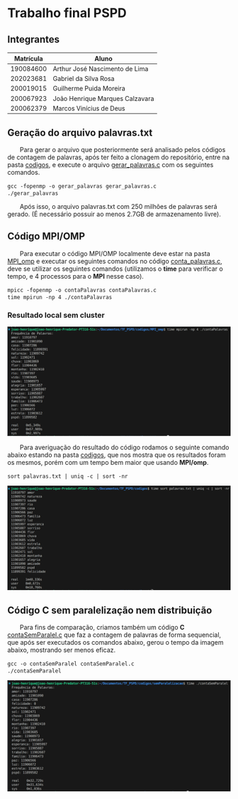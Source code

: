 # Trabalho final PSPD

## Integrantes
|Matrícula | Aluno |
| -- | -- |
| 190084600  |  Arthur José Nascimento de Lima |
| 202023681  |  Gabriel da Silva Rosa |
| 200019015  |  Guilherme Puida Moreira |
| 200067923  |  João Henrique Marques Calzavara |
| 200062379  |  Marcos Vinícius de Deus |

## Geração do arquivo palavras.txt

&emsp;&emsp;Para gerar o arquivo que posteriormente será analisado pelos códigos de contagem de palavras, após ter feito a clonagem do repositório, entre na pasta [codigos](./codigos/), e execute o arquivo [gerar_palavras.c](./codigos/gerar_palavras.c) com os seguintes comandos.

```
gcc -fopenmp -o gerar_palavras gerar_palavras.c
./gerar_palavras
```

&emsp;&emsp;Após isso, o arquivo palavras.txt com 250 milhões de palavras será gerado. (É necessário possuir ao menos 2.7GB de armazenamento livre).

## Código MPI/OMP

&emsp;&emsp;Para executar o código MPI/OMP localmente deve estar na pasta [MPI_omp](./codigos/MPI_omp/) e executar os seguintes comandos no código [conta_palavras.c](./codigos/MPI_omp/contaPalavras.c), deve se utilizar os seguintes comandos (utilizamos o **time** para verificar o tempo, e 4 processos para o **MPI** nesse caso).

```
mpicc -fopenmp -o contaPalavras contaPalavras.c
time mpirun -np 4 ./contaPalavras
```
### Resultado local sem cluster

![imagem MPI/omp local](./assets/mpi_omp_local.png)

&emsp;&emsp;Para averiguação do resultado do código rodamos o seguinte comando abaixo estando na pasta [codigos](./codigos/), que nos mostra que os resultados foram os mesmos, porém com um tempo bem maior que usando **MPI/omp**.

```
sort palavras.txt | uniq -c | sort -nr
```

![imagem comando sort](./assets/comando_sort.png)

## Código C sem paralelização nem distribuição

&emsp;&emsp;Para fins de comparação, criamos também um código **C** [contaSemParalel.c](./codigos/semParalelizacao/contaSemParalel.c) que faz a contagem de palavras de forma sequencial, que após ser executados os comandos abaixo, gerou o tempo da imagem abaixo, mostrando ser menos eficaz.

```
gcc -o contaSemParalel contaSemParalel.c 
./contaSemParalel
```

![imagem sem paralelização](./assets/semParalelizacao.png)

